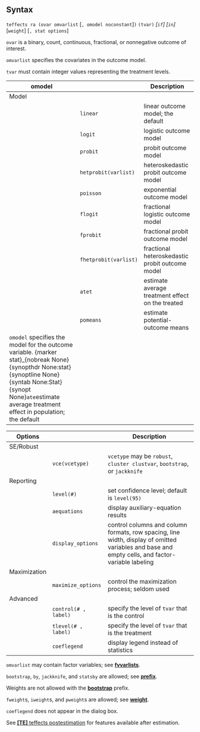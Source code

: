 ## Syntax

`teffects ra (ovar omvarlist` \[`, omodel noconstant`\]`)`
`(tvar)` _\[`if`\] \[`in`\]_ \[`weight`\]
\[`, stat options`\]

`ovar` is a binary, count, continuous, fractional, or nonnegative
outcome of interest.

`omvarlist` specifies the covariates in the outcome model.

`tvar` must contain integer values representing the treatment levels.

| omodel                                                                                                                                                                                                                                                   |                       | Description                                      |
|----------------------------------------------------------------------------------------------------------------------------------------------------------------------------------------------------------------------------------------------------------|-----------------------|--------------------------------------------------|
| Model                                                                                                                                                                                                                                                    |                       |                                                  |
|                                                                                                                                                                                                                                                          | `linear`              | linear outcome model; the default                |
|                                                                                                                                                                                                                                                          | `logit`               | logistic outcome model                           |
|                                                                                                                                                                                                                                                          | `probit`              | probit outcome model                             |
|                                                                                                                                                                                                                                                          | `hetprobit(varlist)`  | heteroskedastic probit outcome model             |
|                                                                                                                                                                                                                                                          | `poisson`             | exponential outcome model                        |
|                                                                                                                                                                                                                                                          | `flogit`              | fractional logistic outcome model                |
|                                                                                                                                                                                                                                                          | `fprobit`             | fractional probit outcome model                  |
|                                                                                                                                                                                                                                                          | `fhetprobit(varlist)` | fractional heteroskedastic probit outcome model  |
|                                                                                                                                                                                                                                                          | `atet`                | estimate average treatment effect on the treated |
|                                                                                                                                                                                                                                                          | `pomeans`             | estimate potential-outcome means                 |
| `omodel` specifies the model for the outcome variable. <span options="stat">{marker stat}_{nobreak None} {synopthdr None:stat} {synoptline None} {syntab None:Stat} {synopt None}`ate`estimate average treatment effect in population; the default |                       |                                                  |

| Options      |                      | Description                                                                                                                                      |
|--------------|----------------------|--------------------------------------------------------------------------------------------------------------------------------------------------|
| SE/Robust    |                      |                                                                                                                                                  |
|              | `vce(vcetype)`       | `vcetype` may be `robust`, `cluster clustvar`, `bootstrap`, or `jackknife`                                                                     |
| Reporting    |                      |                                                                                                                                                  |
|              | `level(#)`           | set confidence level; default is `level(95)`                                                                                                     |
|              | `aequations`         | display auxiliary-equation results                                                                                                               |
|              | `display_options`    | control columns and column formats, row spacing, line width, display of omitted variables and base and empty cells, and factor-variable labeling |
| Maximization |                      |                                                                                                                                                  |
|              | `maximize_options`   | control the maximization process; seldom used                                                                                                    |
| Advanced     |                      |                                                                                                                                                  |
|              | `control(# , label)` | specify the level of `tvar` that is the control                                                                                                  |
|              | `tlevel(# , label)`  | specify the level of `tvar` that is the treatment                                                                                                |
|              | `coeflegend`         | display legend instead of statistics                                                                                                             |

`omvarlist` may contain factor variables; see
[<strong>fvvarlists</strong>](http://www.stata.com/help.cgi?fvvarlists).

`bootstrap`, `by`, `jackknife`, and `statsby` are allowed; see
[<strong>prefix</strong>](http://www.stata.com/help.cgi?prefix).

Weights are not allowed with the
[<strong>bootstrap</strong>](http://www.stata.com/help.cgi?bootstrap)
prefix.

`fweight`s, `iweight`s, and `pweight`s are allowed; see
[<strong>weight</strong>](http://www.stata.com/help.cgi?weight).

`coeflegend` does not appear in the dialog box.

See
[<strong>[TE]</strong> teffects postestimation](http://www.stata.com/help.cgi?teffects_postestimation)
for features available after estimation.

